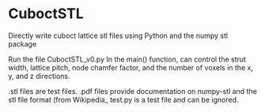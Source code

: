 # CuboctSTL
Directly write cuboct lattice stl files using Python and the numpy stl package

Run the file CuboctSTL_v0.py 
In the main() function, can control the strut width, lattice pitch, node chamfer factor, and the number of voxels in the x, y, and z directions. 

.stl files are test files. 
.pdf files provide documentation on numpy-stl and the stl file format (from Wikipedia_
test.py is a test file and can be ignored. 
